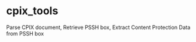 # cpix_tools

Parse CPIX document, 
Retrieve PSSH box, 
Extract Content Protection Data from PSSH box
